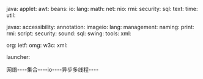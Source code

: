 java:
    applet:
    awt:
    beans:
    io:
    lang:
    math:
    net:
    nio:
    rmi:
    security:
    sql:
    text:
    time:
    util:

javax:
    accessibility:
    annotation:
    imageio:
    lang:
    management:
    naming:
    print:
    rmi:
    script:
    security:
    sound:
    sql:
    swing:
    tools:
    xml:

org:
    ietf:
    omg:
    w3c:
    xml:


launcher:
    

网络----集合----io----异步多线程----
